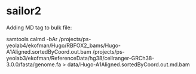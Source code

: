 # sailor2

Adding MD tag to bulk file:

samtools calmd -bAr /projects/ps-yeolab4/ekofman/Hugo/RBFOX2_bams/Hugo-A1Aligned.sortedByCoord.out.bam /projects/ps-yeolab3/ekofman/ReferenceData/hg38/cellranger-GRCh38-3.0.0/fasta/genome.fa > data/Hugo-A1Aligned.sortedByCoord.out.md.bam